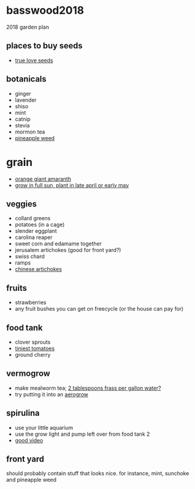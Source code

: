 # basswood2018
2018 garden plan

## places to buy seeds
* [true love seeds](https://trueloveseeds.com/collections/vegetables)

## botanicals
* ginger
* lavender
* shiso
* mint
* catnip
* stevia
* mormon tea
* [pineapple weed](https://growitcookitcanit.com/2011/04/12/forage-it-pineapple-weed-tea/)

# grain
* [orange giant amaranth](https://www.rareseeds.com/orange-giant/)
* [grow in full sun, plant in late april or early may](https://www.saltspringseeds.com/pages/growing-amaranth-and-quinoa-dans-scoop)

## veggies
* collard greens
* potatoes (in a cage)
* slender eggplant
* carolina reaper
* sweet corn and edamame together
* jerusalem artichokes (good for front yard?)
* swiss chard
* ramps
* [chinese artichokes](https://en.wikipedia.org/wiki/Stachys_affinis)

## fruits
* strawberries
* any fruit bushes you can get on freecycle (or the house can pay for)

## food tank
* clover sprouts
* [tiniest tomatoes](https://bestjuicytomatoes.com/the-worlds-smallest-tomato/)
* ground cherry

## vermogrow
* make mealworm tea; [2 tablespoons frass per gallon water?](https://www.youtube.com/watch?v=DhncM4eVgGY)
* try putting it into an [aerogrow](https://www.amazon.com/AeroGarden-Extra-Gourmet-Herb-Seed/dp/B00L8LTH54/ref=sr_1_5?ie=UTF8&qid=1517302452&sr=8-5&keywords=aerogrow)

## spirulina
* use your little aquarium
* use the grow light and pump left over from food tank 2
* [good video](https://www.youtube.com/watch?v=ymWuUM2elcg)

## front yard
should probably contain stuff that looks nice.  for instance, mint, sunchoke and pineapple weed
